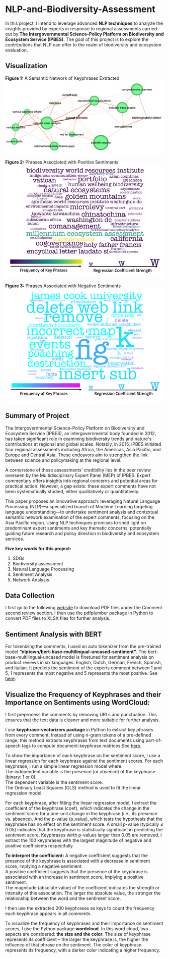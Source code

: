 # NLP-and-Biodiversity-Assessment

In this project, I intend to leverage advanced **NLP techniques** to analyze the insights provided by experts in response to regional assessments carried out by **The Intergovernmental Science-Policy Platform on Biodiversity and Ecosystem Service (IPBES)**. The goal of this project is to explore the contributions that NLP can offer to the realm of biodiversity and ecosystem evaluation.

## Visualization 
**Figure 1:** A Semantic Network of Keyphrases Extracted  
![](https://github.com/Damen-C/NLP-and-Biodiversity-Assessment/blob/main/network.png?raw=true)

**Figure 2:** Phrases Associated with Positive Sentiments  
![](https://github.com/Damen-C/NLP-and-Biodiversity-Assessment/blob/main/Positive_words.png?raw=true)

**Figure 3:** Phrases Associated with Negative Sentiments  
![](https://github.com/Damen-C/NLP-and-Biodiversity-Assessment/blob/main/Negative_words.png?raw=true)

## Summary of Project 
The Intergovernmental Science-Policy Platform on Biodiversity and Ecosystem Service (IPBES), an intergovernmental body founded in 2012, has taken significant role in examining biodiversity trends and nature's contributions at regional and global scales. Notably, in 2015, IPBES initiated four regional assessments including Africa, the Americas, Asia Pacific, and Europe and Central Asia. These endeavors aim to strengthen the link between science and policymaking at the regional level.

A cornerstone of these assessments' credibility lies in the peer review overseen by the Multidisciplinary Expert Panel (MEP) of IPBES. Expert commentary offers insights into regional concerns and potential areas for practical action. However, a gap exists: these expert comments have not been systematically studied, either qualitatively or quantitatively.

This paper proposes an innovative approach: leveraging Natural Language Processing (NLP)—a specialized branch of Machine Learning targeting language understanding—to undertake sentiment analysis and contextual semantic network examination of the expert comments, focusing on the Asia Pacific region. Using NLP techniques promises to shed light on predominant expert sentiments and key thematic concerns, potentially guiding future research and policy direction in biodiversity and ecosystem services.

**Five key words for this project:**
1. SDGs
2. Biodiversity assessment
3. Natural Language Processing
4. Sentiment Analysis
5. Network Analysis

## Data Collection
I first go to the following [website](https://www.ipbes.net/assessment-reports/asia-pacific) to download PDF files under the Comment second review section. I then use the pdfplumber package in Python to convert PDF files to XLSX files for further analysis.

## Sentiment Analysis with BERT
For tokenizing the comments, I used an auto tokenizer from the pre-trained model **“nlptown/bert-base-multilingual-uncased-sentiment”**.  The bert-base-multilingual-uncased model is finetuned for sentiment analysis on product reviews in six languages: English, Dutch, German, French, Spanish, and Italian. It predicts the sentiment of the experts comment between 1 and 5, 1 represents the most negative and 5 represents the most positive. See [here](https://huggingface.co/nlptown/bert-base-multilingual-uncased-sentiment).

## Visualize the Frequency of Keyphrases and their Importance on Sentiments using WordCloud: 
I first preprocess the comments by removing URLs and punctuation. This ensures that the text data is cleaner and more suitable for further analysis.

I use **keyphrase-vectorizers package** in Python to extract key phrases from every comment. Instead of using n-gram tokens of a pre-defined range, this method extracts keyphrases from text documents using part-of-speech tags to compute document-keyphrase matrices.See [here](https://pypi.org/project/keyphrase-vectorizers/). 

To show the importance of each keyphrase on the sentiment score, I use a linear regression for each keyphrase against the sentiment scores. For each keyphrase, I run a simple linear regression model where:  
The independent variable is the presence (or absence) of the keyphrase (binary: 1 or 0).  
The dependent variable is the sentiment score.  
The Ordinary Least Squares (OLS) method is used to fit the linear regression model.  

For each keyphrase, after fitting the linear regression model, I extract the coefficient of the keyphrase (coef), which indicates the change in the sentiment score for a one-unit change in the keyphrase (i.e., its presence vs. absence). And the p-value (p_value), which tests the hypothesis that the keyphrase has no effect on the sentiment score. A small p-value (typically ≤ 0.05) indicates that the keyphrase is statistically significant in predicting the sentiment score. Keyphrases wirth p-values larger than 0.05 are removed. I extract the 100 keyphrases with the largest magnitude of negative and positive coefficients respectfully.  

**To interpret the coefficient:** 
A negative coefficient suggests that the presence of the keyphrase is associated with a decrease in sentiment score, implying a negative sentiment.  
A positive coefficient suggests that the presence of the keyphrase is associated with an increase in sentiment score, implying a positive sentiment.  
The magnitude (absolute value) of the coefficient indicates the strength or intensity of this association. The larger the absolute value, the stronger the relationship between the word and the sentiment score. 

I then use the extracted 200 keyphrases as keys to count the frequency each keyphrase appears in all comments.   

To visualize the frequency of keyphrases and their importance on sentiment scores, I use the Python package **wordcloud**. In this word cloud, two aspects are considered: **the size and the color**. The size of keyphrase represents its coefficient – the larger the keyphrase is, the higher the influence of that phrase on the sentiment. The color of keyphrase represents its frequency, with a darker color indicating a higher frequency.


